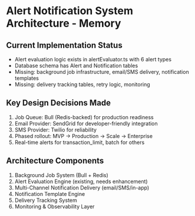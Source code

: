 # Alert Notification System Architecture - Memory

## Current Implementation Status
- Alert evaluation logic exists in alertEvaluator.ts with 6 alert types
- Database schema has Alert and Notification tables
- Missing: background job infrastructure, email/SMS delivery, notification templates
- Missing: delivery tracking tables, retry logic, monitoring

## Key Design Decisions Made
1. Job Queue: Bull (Redis-backed) for production readiness
2. Email Provider: SendGrid for developer-friendly integration
3. SMS Provider: Twilio for reliability
4. Phased rollout: MVP → Production → Scale → Enterprise
5. Real-time alerts for transaction_limit, batch for others

## Architecture Components
1. Background Job System (Bull + Redis)
2. Alert Evaluation Engine (existing, needs enhancement)
3. Multi-Channel Notification Delivery (email/SMS/in-app)
4. Notification Template Engine
5. Delivery Tracking System
6. Monitoring & Observability Layer
